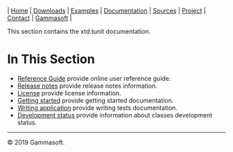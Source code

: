 | [Home](home.md) | [Downloads](downloads.md) | [Examples](examples.md) | [Documentation](documentation.md) | [Sources](https://github.com/gammasoft71/xtdforms) | [Project](https://sourceforge.net/projects/formspro/) | [Contact](contact.md) | [Gammasoft](https://gammasoft71.wixsite.com/gammasoft) |

This section contains the xtd.tunit documentation. ​

# In This Section

* [Reference Guide](https://codedocs.xyz/gammasoft71/xtd.forms/) provide online user reference guide.
* [Release notes](release_notes.md) provide release notes information.
* [License](license.md) provide license information.
* [Getting started](getting_started.md) provide getting started documentation.
* [Writing application](writing_application.md) provide writing tests documentation.
* [Development status](development_status.md) provide information about classes development status.

______________________________________________________________________________________________

© 2019 Gammasoft.

